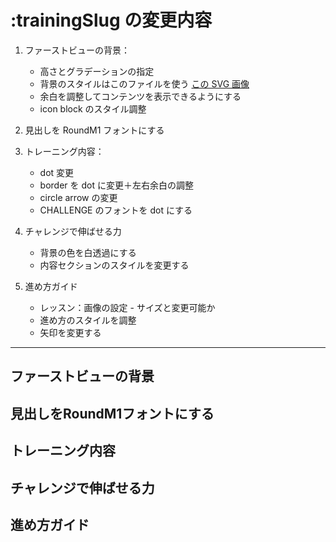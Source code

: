 # :trainingSlug の変更内容

1. ファーストビューの背景：
   - 高さとグラデーションの指定
   - 背景のスタイルはこのファイルを使う [この SVG 画像](../../../public/assets/backgrounds/gradation/bg-gradation/type-trainingdetail.svg)
   - 余白を調整してコンテンツを表示できるようにする
   - icon block のスタイル調整
2. 見出しを RoundM1 フォントにする
3. トレーニング内容：
   - dot 変更
   - border を dot に変更＋左右余白の調整
   - circle arrow の変更
   - CHALLENGE のフォントを dot にする
4. チャレンジで伸ばせる力

   - 背景の色を白透過にする
   - 内容セクションのスタイルを変更する

5. 進め方ガイド
   - レッスン：画像の設定 - サイズと変更可能か
   - 進め方のスタイルを調整
   - 矢印を変更する

---

## ファーストビューの背景

## 見出しをRoundM1フォントにする

## トレーニング内容

## チャレンジで伸ばせる力

## 進め方ガイド
